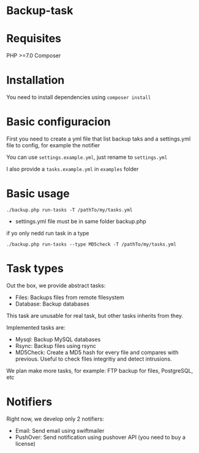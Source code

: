 # Backup-task

# Requisites

PHP >=7.0
Composer

# Installation

You need to install dependencies using `composer install`

# Basic configuracion

First you need to create a yml file that list backup taks and a settings.yml file to config, for example the notifier

You can use `settings.example.yml`, just rename to `settings.yml`

I also provide a `tasks.example.yml` in `examples` folder

# Basic usage

`./backup.php run-tasks -T /pathTo/my/tasks.yml`

* settings.yml file must be in same folder backup.php

if yo only nedd run task in a type

`./backup.php run-tasks --type MD5check -T /pathTo/my/tasks.yml`


# Task types

Out the box, we provide abstract tasks:
* Files: Backups files from remote filesystem
* Database: Backup databases

This task are unusable for real task, but other tasks inherits from they.

Implemented tasks are:

* Mysql: Backup MySQL databases
* Rsync: Backup files using rsync
* MD5Check: Create a MD5 hash for every file and compares with previous. Useful to check files integritiy and detect intrusions.

We plan make more tasks, for example: FTP backup for files, PostgreSQL, etc

# Notifiers
Right now, we develop only 2 notifiers: 

* Email: Send email using swiftmailer
* PushOver: Send notification using pushover API (you need to buy a license)






